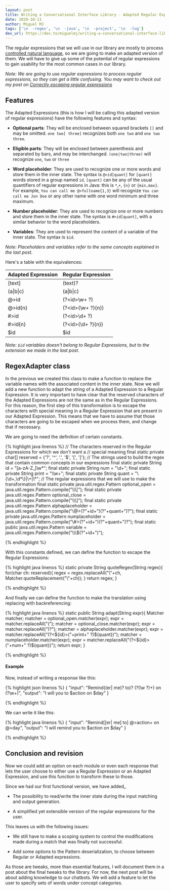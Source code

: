 ```yaml
---
layout: post
title: Writing a Conversational Interface Library - Adapted Regular Expressions
date: 2020-10-11
author: Miguel MJ
tags: ['\n  -regex', '\n  -java', '\n  -project', '\n  -log']
dev_url: https://dev.to/miguelmj/writing-a-conversational-interface-library-adapted-regular-expressions-6mn
---
```

The regular expressions that we will use in our library are mostly to process [controlled natural language](https://en.wikipedia.org/wiki/Controlled_natural_language), so we are going to make an adapted version of them. We will have to give up some of the potential of regular expressions to gain usability for the most common cases in our library.



_Note: We are going to use regular expressions to process regular expressions, so they can get a little confusing. You may want to check out my post on [Correctly escaping regular expressions](https://dev.to/miguelmj/correctly-escaping-regular-expressions-27nc/)_



## Features



The Adapted Expressions (this is how I will be calling this adapted version of regular expressions) have the following features and syntax:



- **Optional parts**: They will be enclosed between squared brackets `[]` and may be omitted. `one two[ three]` recognizes both `one two` and `one two three`.

- **Eligible parts**: They will be enclosed between parenthesis and separated by bars, and may be interchanged. `(one|two|three)` will recognize `one`, `two` or `three`

- **Word placeholder**: They are used to recognize one or more words and store them in the inner state. The syntax is `@>id[quant]` for `[quant]` words stored in a group named `id`. `[quant]` can be any of the usual quantifiers of regular expressions in Java: this is `*`,`+`, `{n}` or `{min,max}`. For example, `You can call me @>fullname{1,3}` will recognize `You can call me Jon Doe` or any other name with one word minimum and three maximum.

- **Number placeholder**: They are used to recognize one or more numbers and store them in the inner state. The syntax is `#>id[quant]`, with a similar behavior to the word placeholders.

- **Variables**: They are used to represent the content of a variable of the inner state. The syntax is `$id`.



_Note: Placeholders and variables refer to the same concepts explained in the last post_. 



Here's a table with the equivalences:



| Adapted Expression | Regular Expression |
|------------------|------------------|
| [text]             | (text)?            |
| (a&#124;b&#124;c)  | (a&#124;b&#124;c)  |
| @>id               | (?\<id>\w+ ?)      |
| @>id{n}            | (?\<id>(\w+ ?){n}) |
| #>id               | (?\<id>\d+ ?)      |
| #>id{n}            | (?\<id>(\d+ ?){n}) |
| $id                | $id                |


_Note: `$id` variables doesn't belong to Regular Expressions, but to the extension we made in the last post_.



## RegexAdapter class



In the previous we created this class to make a function to replace the variable names with the associated content in the inner state. Now we will add a new function to adapt the string of a Adapted Expression to a Regular Expression. It is very important to have clear that the reserved characters of the Adapted Expressions are not the same as in the Regular Expressions. For this reason, the first step of this transformation is to escape the characters with special meaning in a Regular Expression that are present in our Adapted Expression. This means that we have to assume that those characters are going to be escaped when we process them, and change that if necessary.



We are going to need the definition of certain constants. 





{% highlight java linenos %}
// The characters reserved in the Regular Expressions for which we don't want a
// special meaning
final static private char[] reserved = {'?', '^', '.', '$', '[', ']'};
// The strings used to  build the regex that contain common concepts in our expressions
final static private String id = "[a-zA-Z_]\\w*";
final static private String num = "\\d+";
final static private String print = "\\\\w+";
final static private String quant = "\\{\\d+,\\d*\\}|\\+|\\*";
// The regular expressions that we will use to make the transformation
final static private java.util.regex.Pattern optional_open
    = java.util.regex.Pattern.compile("\\\\\\[");
final static private java.util.regex.Pattern optional_close
    = java.util.regex.Pattern.compile("\\\\\\]");
final static private java.util.regex.Pattern alphaplaceholder 
    = java.util.regex.Pattern.compile("\\@>(?<id>"+id+")(?<quant>"+quant+")?");
final static private java.util.regex.Pattern numplaceholder 
    = java.util.regex.Pattern.compile("\\#>(?<id>"+id+")(?<quant>"+quant+")?");
final static public java.util.regex.Pattern variable 
    = java.util.regex.Pattern.compile("\\\\\\$(?<id>"+id+")");

{% endhighlight %}





With this constants defined, we can define the function to escape the Regular Expressions:





{% highlight java linenos %}
static private String quoteRegex(String regex){
    for(char ch: reserved){
        regex = regex.replaceAll("\\"+ch, Matcher.quoteReplacement("\\"+ch));
    }
    return regex;
}

{% endhighlight %}





And finally we can define the function to make the translation using replacing with backreferencing:





{% highlight java linenos %}
static public String adapt(String expr){
    Matcher matcher;
    matcher = optional_open.matcher(expr);
    expr = matcher.replaceAll("(");
    matcher = optional_close.matcher(expr);
    expr = matcher.replaceAll(")?");
    matcher = alphaplaceholder.matcher(expr);
    expr = matcher.replaceAll("(?<${id}>("+print+" ?)${quant})");
    matcher = numplaceholder.matcher(expr);
    expr = matcher.replaceAll("(?<${id}>("+num+" ?)${quant})");
    return expr;
}

{% endhighlight %}





#### Example



Now, instead of writing a response like this:





{% highlight json linenos %}
{
    "input": "Remind((er| me)? to)? (?<action>(\w ?)+) on (?<day>\w+)",
    "output": "I will you to $action on $day"
}

{% endhighlight %}





We can write it like this:





{% highlight java linenos %}
{
    "input": "Remind[[er| me] to] @>action+ on @>day",
    "output": "I will remind you to $action on $day"
}

{% endhighlight %}





## Conclusion and revision



Now we could add an option on each module or even each response that lets the user choose to either use a Regular Expression or an Adapted Expression, and use this function to transform these to those.



Since we had our first functional version, we have added_



- The possibility to read/write the inner state during the input matching and output generation.

- A simplified yet extensible version of the regular expressions for the user. 



This leaves us with the following issues:



- We still have to make a scoping system to control the modifications made during a match that was finally not successful.

- Add some options to the Pattern deserialization, to choose between Regular or Adapted expressions. 



As those are tweaks, more than essential features, I will document them in a post about the final tweaks to the library. For now, the next post will be about adding knowledge to our chatbots. We will add a feature to let the user to specify sets of words under concept categories.






